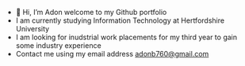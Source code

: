 - 👋 Hi, I’m Adon welcome to my Github portfolio 
-  I am currently studying Information Technology at Hertfordshire University
-  I am looking for inudstrial work placements for my third year to gain some industry experience
-  Contact me using my email address adonb760@gmail.com

<!---
adon-biju/adon-biju is a ✨ special ✨ repository because its `README.md` (this file) appears on your GitHub profile.
You can click the Preview link to take a look at your changes.
--->
